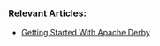 ### Relevant Articles:

- [Getting Started With Apache Derby](https://www.baeldung.com/java-apache-derby)
